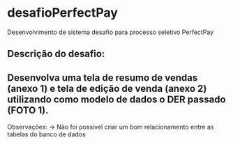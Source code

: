 # desafioPerfectPay
Desenvolvimento de sistema desafio para processo seletivo PerfectPay

Descrição do desafio:
-------------
Desenvolva uma tela de resumo de vendas (anexo 1) e tela de edição de venda (anexo 2) utilizando como modelo de dados o DER passado (FOTO 1).
-------------

Observações:
-> Não foi possível criar um bom relacionamento entre as tabelas do banco de dados
